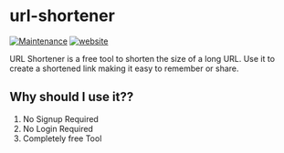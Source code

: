 # url-shortener
[![Maintenance](https://img.shields.io/badge/Maintained%3F-yes-green.svg)](https://GitHub.com/Naereen/StrapDown.js/graphs/commit-activity)
<a href="https://github.com/sourabhagrawal23/url-shortener/"><img src="https://img.shields.io/static/v1?label=&labelColor=505050&message=website&color=%230076D6&style=flat&logo=google-chrome&logoColor=%230076D6" alt="website"/></a>

URL Shortener is a free tool to shorten the size of a long URL. Use it to create a shortened link making it easy to remember or share.

## Why should I use it??
1. No Signup Required
2. No Login Required
3. Completely free Tool

